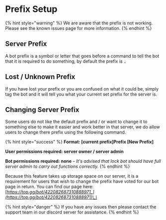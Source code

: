 # Prefix Setup

{% hint style="warning" %}
We are aware that the prefix is not working. Please see the known issues page for more information.
{% endhint %}

## Server Prefix

A bot prefix is a symbol or letter that goes before a command to tell the bot that it is required to do something, by default the prefix is **`.`**

## Lost / Unknown Prefix

If you have lost your prefix or you are confused on what it could be, simply tag the bot and it will tell you what your current set prefix for the server is.

## Changing Server Prefix

Some users do not like the default prefix and / or want to change it to something else to make it easier and work better in that server, we do allow users to change there prefix using the following command.

{% hint style="success" %}
**Format: \[current prefix\]Prefix \[New Prefix\]**

**User permissions required: server owner / server admin**

**Bot permissions required: none** – _It's advised that lock bot should have full server admin to carry out functions correctly._
{% endhint %}

Because this feature takes up storage space on our server, it is a requirement for users that wish to change the prefix have voted for our bot page in return. You can find our page here: [_https://top.gg/bot/422082687310888971_](https://top.gg/bot/422082687310888971)\_\_

{% hint style="danger" %}
If you have any issues then please contact the support team in our discord server for assistance.
{% endhint %}

